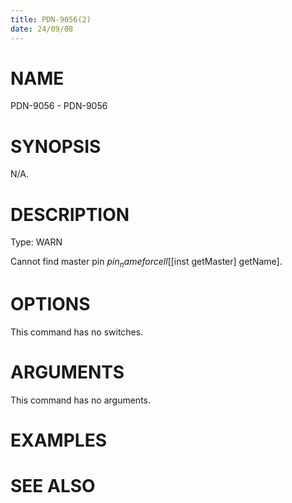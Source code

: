 ```yaml
---
title: PDN-9056(2)
date: 24/09/08
---
```


# NAME

PDN-9056 - PDN-9056

# SYNOPSIS

N/A.

# DESCRIPTION

Type: WARN

Cannot find master pin $pin_name for cell [[$inst getMaster] getName].

# OPTIONS

This command has no switches.

# ARGUMENTS

This command has no arguments.

# EXAMPLES

# SEE ALSO
